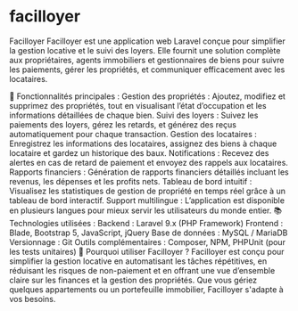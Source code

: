 # facilloyer

Facilloyer
Facilloyer est une application web Laravel conçue pour simplifier la gestion locative et le suivi des loyers. Elle fournit une solution complète aux propriétaires, agents immobiliers et gestionnaires de biens pour suivre les paiements, gérer les propriétés, et communiquer efficacement avec les locataires.

🚀 Fonctionnalités principales :
Gestion des propriétés : Ajoutez, modifiez et supprimez des propriétés, tout en visualisant l’état d’occupation et les informations détaillées de chaque bien.
Suivi des loyers : Suivez les paiements des loyers, gérez les retards, et générez des reçus automatiquement pour chaque transaction.
Gestion des locataires : Enregistrez les informations des locataires, assignez des biens à chaque locataire et gardez un historique des baux.
Notifications : Recevez des alertes en cas de retard de paiement et envoyez des rappels aux locataires.
Rapports financiers : Génération de rapports financiers détaillés incluant les revenus, les dépenses et les profits nets.
Tableau de bord intuitif : Visualisez les statistiques de gestion de propriété en temps réel grâce à un tableau de bord interactif.
Support multilingue : L’application est disponible en plusieurs langues pour mieux servir les utilisateurs du monde entier.
📚 Technologies utilisées :
Backend : Laravel 9.x (PHP Framework)
Frontend : Blade, Bootstrap 5, JavaScript, jQuery
Base de données : MySQL / MariaDB
Versionnage : Git
Outils complémentaires : Composer, NPM, PHPUnit (pour les tests unitaires)
🌟 Pourquoi utiliser Facilloyer ?
Facilloyer est conçu pour simplifier la gestion locative en automatisant les tâches répétitives, en réduisant les risques de non-paiement et en offrant une vue d’ensemble claire sur les finances et la gestion des propriétés. Que vous gériez quelques appartements ou un portefeuille immobilier, Facilloyer s'adapte à vos besoins.
